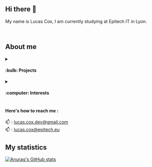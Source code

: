 ## Hi there 👋

My name is Lucas Cox, I am currently studying at Epitech IT in Lyon.

</br>

## About me

<details>
  <summary><h4>:bulb: Projects</h4></summary>
  <div>Here are some of the projects I've been working on this year :</br>
  ● <a href="https://github.com/Lucas-COX/Wolfram">Wolfram</a></br>
  ● <a href="https://github.com/Lucas-COX/ImageCompressor">Image Compressor</a></br>
  ● <a href="https://github.com/Lucas-COX/AREA">Area</a></br>
   </div>
</details>
<details>
  <summary><h4>:computer: Interests<h4></summary>
    <div>I am really interested in functional 🔢 technologies and artificial intelligence development 🤖.</br>
    Python and Haskell are the two languages I'm working on the most for now.</br>
    </div>
</details>
 
<h4> Here's how to reach me :</h4>

:mailbox: : lucas.cox.dev@gmail.com\
:mailbox: : lucas.cox@epitech.eu


## My statistics

[![Anurag's GitHub stats](https://github-readme-stats.vercel.app/api?username=Lucas-COX&count_private=true&show_icons=true)](https://github.com/anuraghazra/github-readme-stats)
